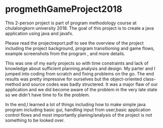 # progmethGameProject2018
This 2-person project is part of program methodology course at chulalongkorn university 2018.
The goal of this project is to create a java application using java and javafx.


Please read the projectreport.pdf to see the overview of the project including the project background, program transitioning and game flows, example screenshots from the program , and more details.

This was one of my early projects so with time constraints and lack of knowledge about sufficient planning,analysis and design.
My parter and I jumped into coding from scratch and fixing problems on the go. The end results was pretty impressive for ourselves but the object-oriented class-method and source codes was badly structered. It was a major flaw of our application and we did become aware of the problem in the very late state so we didn't have time to fix the problem. 

In the end,I learned a lot of things including how to make simple java program including basic gui, handling input from user,basic application control flows and most importantly planing/analysis of the project is not something to be looked over.
